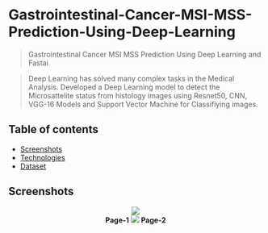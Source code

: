 # Gastrointestinal-Cancer-MSI-MSS-Prediction-Using-Deep-Learning
> Gastrointestinal Cancer MSI MSS Prediction Using Deep Learning and Fastai

> Deep Learning has solved many complex tasks in the Medical Analysis. Developed a Deep Learning model to detect the Microsattelite status from histology images using Resnet50, CNN, VGG-16 Models and Support Vector Machine for Classifiying images.


## Table of contents
* [Screenshots](#screenshots)
* [Technologies](#technologies)
* [Dataset](#Dataset)

## Screenshots
<p align="center">
  <b><img src="./img/Screenshot-1.png"></b><br>
  <b>Page-1</b>
  <b><img src="./img/Screenshot-2.png"></b>
  <b>Page-2</b>
</p>
